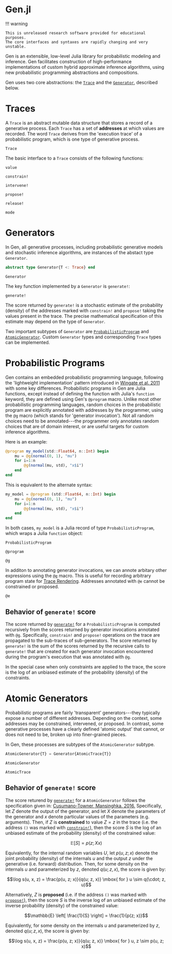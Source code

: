 # Gen.jl


!!! warning

    This is unreleased research software provided for educational purposes.
    The core interfaces and syntaxes are rapidly changing and very unstable.

Gen is an extensible, low-level Julia library for probabilistic modeling and inference.
Gen facilitates construction of high-performance implementations of custom hybrid approximate inference algorithms, using new probabilistic programming abstractions and compositions.

Gen uses two core abstractions: the [`Trace`](@ref) and the [`Generator`](@ref), described below.

# Traces

A `Trace` is an abstract mutable data structure that stores a record of a generative process.
Each `Trace` has a set of **addresses** at which values are recorded.
The word `Trace` derives from the 'execution trace' of a probabilistic program, which is one type of generative process.

```@docs
Trace
```
The basic interface to a `Trace` consists of the following functions:

```@docs
value
```

```@docs
constrain!
```

```@docs
intervene!
```

```@docs
propose!
```

```@docs
release!
```

```@docs
mode
```


# Generators

In Gen, all generative processes, including probabilistic generative models and stochastic inference algorithms, are instances of the abstact type `Generator`.
```julia
abstract type Generator{T <: Trace} end
```

```@docs
Generator
```

The key function implemented by a `Generator` is `generate!`:
```@docs
generate!
```
The score returned by `generate!` is a stochastic estimate of the probability (density) of the addresses marked with `constrain!` and `propose!` taking the values present in the trace.
The precise mathematical specification of this estimate may depend on the type of `Generator`.

Two important subtypes of `Generator` are [`ProbabilisticProgram`](@ref) and [`AtomicGenerator`](@ref).
Custom `Generator` types and corresponding `Trace` types can be implemented.


# Probabilistic Programs

Gen contains an embedded probabilistic programming language, following the 'lightweight implementation' pattern introduced in [Wingate et al. 2011](http://proceedings.mlr.press/v15/wingate11a/wingate11a.pdf) with some key differences.
Probabilistic programs in Gen are Julia functions, except instead of defining the function with Julia's `function` keyword, they are defined using Gen's `@program` macro.
Unlike most other probabilistic programming languages, random choices in the probabilistic program are explicitly annotated with addresses by the programmer, using the [`@g`](@ref) macro (which stands for 'generator invocation').
Not all random choices need to be annotated---the programmer only annotates random choices that are of domain interest, or are useful targets for custom inference algorithms.

Here is an example:
```julia
@program my_model(std::Float64, n::Int) begin
    mu = @g(normal(0, 1), "mu")
    for i=1:n
        @g(normal(mu, std), "x$i")
    end
end
```

This is equivalent to the alternate syntax:
```julia
my_model = @program (std::Float64, n::Int) begin
    mu = @g(normal(0, 1), "mu")
    for i=1:n
        @g(normal(mu, std), "x$i")
    end
end
```

In both cases, `my_model` is a Julia record of type `ProbabilisticProgram`, which wraps a Julia `function` object:

```@docs
ProbabilisticProgram
```

```@docs
@program
```

```@docs
@g
```

In additon to annotating generator invocations, we can annote arbitary other expressions using the [`@e`](@ref) macro.
This is useful for recording arbitrary program state for [Trace Rendering](@ref).
Addresses annotated with `@e` cannot be constrained or proposed.

```@docs
@e
```

## Behavior of `generate!` score
The score returned by [`generate!`](@ref) for a `ProbabilisticProgram` is computed recursively from the scores returned by generator invocations annotated with `@g`.
Specifically, `constrain!` and `propose!` operations on the trace are propagated to the sub-traces of sub-generators.
The score returned by `generate!` is the sum of the scores returned by the recursive calls to `generate!` that are created for each generator invocation encountered during the program's execution that was annotated with `@g`.

In the special case when only constraints are applied to the trace, the score is the log of an unbiased estimate of the probability (density) of the constraints.


# Atomic Generators

Probabilistic programs are fairly 'transparent' generators---they typically expose a number of different addresses.
Depending on the context, some addresses may be constrained, intervened, or proposed.
In contrast, some generative processes have a clearly defined 'atomic output' that cannot, or does not need to be, broken up into finer-grained pieces.

In Gen, these processes are subtypes of the `AtomicGenerator` subtype.

```julia
AtomicGenerator{T} = Generator{AtomicTrace{T}}
```

```@docs
AtomicGenerator
```

```@docs
AtomicTrace
```

## Behavior of `generate!` score
The score returend by [`generate!`](@ref) for a `AtomicGenerator` follows the specification given in:
[Cusumano-Towner, Mansinghka. 2016.](https://arxiv.org/abs/1612.04759)
Specifically, let $Z$ denote the output of the generator, and let $X$ denote the parameters of the generator and $x$ denote particular values of the parameters (e.g. arguments).
Then, if $Z$ is **constrained** to value $Z = z$ in the trace (i.e. the address `()` was marked with [`constrain!`](@ref)), then the score $S$ is the log of an unbiased estimate of the probability (density) of the constrained value:

```math
\mathbb{E} \left[ S \right] = p(z; Xx)
```

Equivalently, for the internal random variables $U$, let $p(u, z; x)$ denote the joint probability (density) of the internals $u$ and the output $z$ under the generative (i.e. forward) distribution.
Then, for some density on the internals $u$ and parameterized by $z$, denoted $q(u; z, x)$, the score is given by:

```math
\log s(u, x, z) = \frac{p(u, z; x)}{q(u; z, x)} \mbox{ for } u \sim q(\cdot; z, u)
```

Alternatively, $Z$ is **proposed** (i.e. if the address `()` was marked with [`propose!`](@ref)), then the score $S$ is the inverse log of an unbiased estimate of the inverse probability (density) of the constrained value:

```math
\mathbb{E} \left[ \frac{1}{S} \right] = \frac{1}{p(z; x)}
```

Equivalently, for some density on the internals $u$ and parameterized by $z$, denoted $q(u; z, x)$, the score is given by:

```math
\log s(u, x, z) = \frac{p(u, z; x)}{q(u; z, x)} \mbox{ for } u, z \sim p(u, z; x)
```
